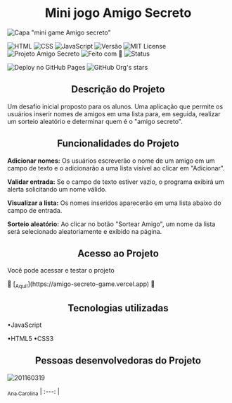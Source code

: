 <h1 align="center"> Mini jogo Amigo Secreto </h1>

![Capa "mini game Amigo secreto"](https://github.com/user-attachments/assets/b8859e26-2935-420b-ad9b-0cbac1f90062)

![HTML](https://img.shields.io/badge/HTML5-E34F26?style=for-the-badge&logo=html5&logoColor=) ![CSS](https://img.shields.io/badge/CSS3-1572B6?style=for-the-badge&logo=css3&logoColor=white) ![JavaScript](https://img.shields.io/badge/JavaScript-F7DF1E?style=for-the-badge&logo=javascript&logoColor=black) ![Versão](https://img.shields.io/badge/Versão-1.0-blue?style=for-the-badge) ![MIT License](https://img.shields.io/badge/License-MIT-green?style=for-the-badge) ![Projeto Amigo Secreto](https://img.shields.io/badge/Projeto-Amigo%20Secreto-orange?style=for-the-badge) ![Feito com 💖](https://img.shields.io/badge/Feito%20com-%F0%9F%92%96-pink?style=for-the-badge)  ![Status](https://img.shields.io/badge/Status-concluido-brightgreen)

![Deploy no GitHub Pages](https://img.shields.io/badge/Deploy-GitHub%20Pages-black?style=for-the-badge&logo=github) ![GitHub Org's stars](https://img.shields.io/github/stars/menu-pMourAna/AmigoSecretoGame?style=social)

<h2 align="center"> Descrição do Projeto </h2>
<p>Um desafio inicial proposto para os alunos. Uma aplicação que permite os usuários inserir nomes de amigos em uma lista para, em seguida, realizar um sorteio aleatório e determinar quem é o "amigo secreto". </p>

<h2 align="center"> Funcionalidades do Projeto </h2>
<p><strong>Adicionar nomes:</strong> Os usuários escreverão o nome de um amigo em um campo de texto e o adicionarão a uma lista visível ao clicar em "Adicionar".

<strong>Validar entrada:</strong> Se o campo de texto estiver vazio, o programa exibirá um alerta solicitando um nome válido.

<strong>Visualizar a lista:</strong> Os nomes inseridos aparecerão em uma lista abaixo do campo de entrada.

<strong>Sorteio aleatório:</strong> Ao clicar no botão "Sortear Amigo", um nome da lista será selecionado aleatoriamente e exibido na página.</p>

<h2 align="center"> Acesso ao Projeto </h2>
<p>Você pode acessar e testar o projeto</p> 
🌟  [<sub align="center">Aqui!</sub>](https://amigo-secreto-game.vercel.app) 🌟

<h2 align="center"> Tecnologias utilizadas </h2>
•JavaScript

•HTML5
•CSS3

<h2 align="center"><strong> Pessoas desenvolvedoras do Projeto</strong></h2>

![201160319](https://github.com/user-attachments/assets/151ff4ee-c46a-4760-8648-7465af1ce0d2) 

[<sub align="center">Ana Carolina</sub>](https://github.com/pMourAna) 
| :---: | 









